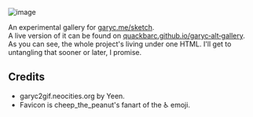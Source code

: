 
![image](https://github.com/user-attachments/assets/3b42b985-40cd-45a0-8755-fca46e1a2710)

An experimental gallery for [garyc.me/sketch](https://garyc.me/sketch).
<br>
A live version of it can be found on [quackbarc.github.io/garyc&#8209;alt&#8209;gallery](https://quackbarc.github.io/garyc-alt-gallery).
<br>
As you can see, the whole project's living under one HTML. I'll get to untangling that sooner or later, I promise.

Credits
--------
- garyc2gif.neocities.org by Yeen.
- Favicon is cheep_the_peanut's fanart of the ♿ emoji.
